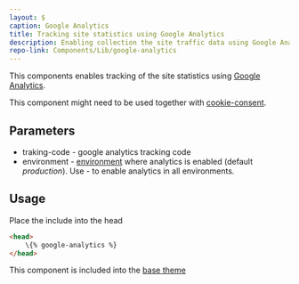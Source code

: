 ```yaml
---
layout: $
caption: Google Analytics
title: Tracking site statistics using Google Analytics
description: Enabling collection the site traffic data using Google Analytics
repo-link: Components/Lib/google-analytics
---
```

This components enables tracking of the site statistics using [Google Analytics](https://analytics.google.com/analytics/web/).

This component might need to be used together with [cookie-consent](/standard-library/components/cookie-consent).

## Parameters

* traking-code - google analytics tracking code
* environment - [environment](/getting-started#using-environment) where analytics is enabled (default *production*). Use *-* to enable analytics in all environments.

## Usage

Place the include into the head

~~~ html
<head>
    \{% google-analytics %}
</head>
~~~

This component is included into the [base theme](/standard-library/themes/base/)